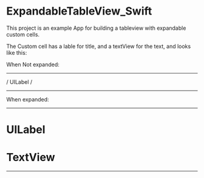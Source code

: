# ExpandableTableView_Swift

This project is an example App for building a tableview with expandable custom cells.

The Custom cell has a lable for title, and a textView for the text, and looks like this:

When Not expanded:
*****************
/     UILabel   /
*****************

When expanded:
*****************
#     UILabel   #
#               # 
#    TextView   #
*****************

